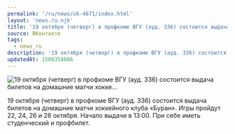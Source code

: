 ```yaml
---
permalink: '/ru/news/vk-4671/index.html'
layout: 'news.ru.njk'
title: '19 октября (четверг) в профкоме ВГУ (ауд. 336) состоится выдача билетов на домашние матчи хокке'
source: ВКонтакте
tags:
  - news_ru
description: '19 октября (четверг) в профкоме ВГУ (ауд. 336) состоится выдача билетов на домашние матчи хокке…'
updatedAt: 1508358686
---
```

![19 октября (четверг) в профкоме ВГУ (ауд. 336) состоится выдача билетов на домашние матчи хокке…](https://sun9-45.userapi.com/impf/c841136/v841136034/32856/Tp7LEKLUHcw.jpg?size=1280x851&quality=96&proxy=1&sign=496d0d0e995e6da8269d5774a114c312&c_uniq_tag=8GxHIYZ7G6M-SifrI4KL8f7D32PWZzKduMZNcV-qqQ4&type=album)

19 октября (четверг) в профкоме ВГУ (ауд. 336) состоится выдача билетов на домашние матчи хоккейного клуба «Буран». Игры пройдут 22, 24, 26 и 28 октября.
Начало выдачи в 13:00.
При себе иметь студенческий и профбилет.
